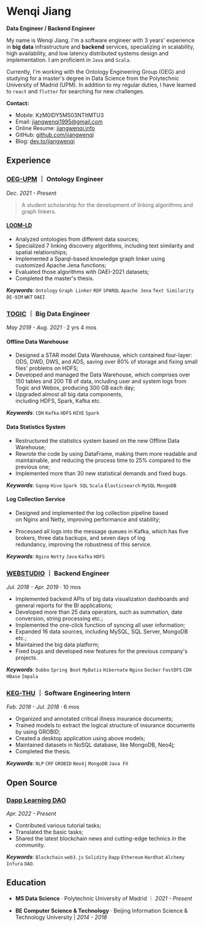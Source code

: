 # Wenqi Jiang

**Data Engineer / Backend Engineer**

My name is Wenqi Jiang. I'm a software engineer with 3 years' experience in **big data** infrastructure and **backend** services, specializing in scalability, high availability, and low latency distributed systems design and implementation. I am proficient in `Java` and `Scala`.

Currently, I'm working with the Ontology Engineering Group (OEG) and studying for a master's degree in Data Science from the Polytechnic University of Madrid (UPM). In addition to my regular duties, I have learned to `react` and `flutter` for searching for new challenges.

**Contact:**

- Mobile: KzM0IDY5MS03NTItMTU3
- Email: [jiangwenqi1995@gmail.com](mailto:jiangwenqi1995@gmail.com)
- Online Resume: [jiangwenqi.info](https://jiangwenqi.info/)
- GitHub: [github.com/jiangwenqi](https://github.com/jiangwenqi)
- Blog: [dev.to/jiangwenqi](https://dev.to/jiangwenqi)

## Experience

### [OEG-UPM](https://oeg.fi.upm.es) ｜ Ontology Engineer

_Dec. 2021 - Present_

> A student scholarship for the development of linking algorithms and graph linkers.

#### [LOOM-LD](https://github.com/oeg-upm/loom-ld)

- Analyzed ontologies from different data sources;
- Specialized 7 linking discovery algorithms, including text similarity and spatial relationships;
- Implemented a Sparql-based knowledge graph linker using customized Apache Jena functions;
- Evaluated those algorithms with OAEI-2021 datasets;
- Completed the master's thesis.

**_Keywords_**: `Ontology` `Graph Linker` `RDF` `SPARQL` `Apache Jena` `Text Similarity` `DE-9IM` `WKT` `OAEI`

### [TOGIC](http://www.51togic.com) ｜ Big Data Engineer

_May 2019 - Aug. 2021_ · 2 yrs 4 mos

#### Offline Data Warehouse

- Designed a STAR model Data Warehouse, which contained four-layer: ODS, DWD, DWS, and ADS, saving over 80% of storage and fixing small files' problems on HDFS;
- Developed and managed the Data Warehouse, which comprises over 150 tables and 200 TB of data, including user and system logs from Togic and Webox, producing 300 GB each day;
- Upgraded almost all big data components, including HDFS, Spark, Kafka etc.

**_Keywords_**: `CDH` `Kafka` `HDFS` `HIVE` `Spark`

#### Data Statistics System

- Restructured the statistics system based on the new Offline Data Warehouse;
- Rewrote the code by using DataFrame, making them more readable and maintainable, and reducing the process time to 25% compared to the previous one;
- Implemented more than 30 new statistical demands and fixed bugs.

**_Keywords_**: `Sqoop` `Hive` `Spark SQL` `Scala` `Elasticsearch` `MySQL` `MongoDB`

#### Log Collection Service

- Designed and implemented the log collection pipeline based on Nginx and Netty, improving performance and stability;

- Processed all logs into the message queues in Kafka, which has five brokers, three data backups, and seven days of log redundancy, improving the robustness of this service.

**_Keywords_**: `Nginx` `Netty` `Java` `Kafka` `HDFS`

### [WEBSTUDIO](http://www.wbdatavis.com) ｜ Backend Engineer

_Jul. 2018 - Apr. 2019_ · 10 mos

- Implemented backend APIs of big data visualization dashboards and general reports for the BI applications;
- Developed more than 25 data operators, such as summation, date conversion, string processing etc.;
- Implemented the one-click function of syncing all user information;
- Expanded 16 data sources, including MySQL, SQL Server, MongoDB etc.;
- Maintained the big data platform;
- Fixed bugs and developed new features for the previous company's projects.

**_Keywords_**: `Dubbo` `Spring Boot` `MyBatis` `Hibernate` `Nginx` `Docker` `FastDFS` `CDH` `HBase` `Impala`

### [KEG-THU](https://keg.cs.tsinghua.edu.cn) ｜ Software Engineering Intern

_Feb. 2018 - Jul. 2018_ · 6 mos

- Organized and annotated critical illness insurance documents;
- Trained models to extract the logical structure of insurance documents by using GROBID;
- Created a desktop application using above models;
- Maintained datasets in NoSQL database, like MongoDB, Neo4j;
- Completed the thesis.

**_Keywords_**: `NLP` `CRF` `GROBID` `Neo4j` `MongoDB` `Java FX`

## Open Source

### [Dapp Learning DAO](https://github.com/Dapp-Learning-DAO)

_Apr. 2022 - Present_

- Contributed various tutorial tasks;
- Translated the basic tasks;
- Shared the latest blockchain news and cutting-edge technics in the community.

**_Keywords_**: `Blockchain` `web3.js` `Solidity` `Dapp` `Ethereum` `Hardhat` `Alchemy` `Infura` `DAO`.

## Education

- **MS Data Science** · Polytechnic University of Madrid ｜ _2021 - Present_

- **BE Computer Science & Technology** · Beijing Information Science & Technology University | _2014 - 2018_
